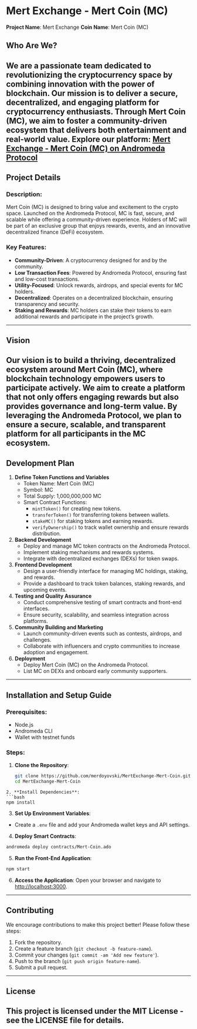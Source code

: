 # Mert Exchange - Mert Coin (MC)
**Project Name**: Mert Exchange
**Coin Name**: Mert Coin (MC)
## Who Are We?
We are a passionate team dedicated to revolutionizing the cryptocurrency space by combining innovation with the power of blockchain. Our mission is to deliver a secure, decentralized, and engaging platform for cryptocurrency enthusiasts. Through Mert Coin (MC), we aim to foster a community-driven ecosystem that delivers both entertainment and real-world value.
Explore our platform:
**[Mert Exchange - Mert Coin (MC) on Andromeda Protocol](https://embeddables.testnet.andromedaprotocol.io/galileo-4/MertExchange)**
---
## Project Details
### Description:
Mert Coin (MC) is designed to bring value and excitement to the crypto space. Launched on the Andromeda Protocol, MC is fast, secure, and scalable while offering a community-driven experience. Holders of MC will be part of an exclusive group that enjoys rewards, events, and an innovative decentralized finance (DeFi) ecosystem.
### Key Features:
- **Community-Driven**: A cryptocurrency designed for and by the community.
- **Low Transaction Fees**: Powered by Andromeda Protocol, ensuring fast and low-cost transactions.
- **Utility-Focused**: Unlock rewards, airdrops, and special events for MC holders.
- **Decentralized**: Operates on a decentralized blockchain, ensuring transparency and security.
- **Staking and Rewards**: MC holders can stake their tokens to earn additional rewards and participate in the project’s growth.
---
## Vision
Our vision is to build a thriving, decentralized ecosystem around Mert Coin (MC), where blockchain technology empowers users to participate actively. We aim to create a platform that not only offers engaging rewards but also provides governance and long-term value. By leveraging the Andromeda Protocol, we plan to ensure a secure, scalable, and transparent platform for all participants in the MC ecosystem.
---
## Development Plan
1. **Define Token Functions and Variables**
   - Token Name: Mert Coin (MC)
   - Symbol: MC
   - Total Supply: 1,000,000,000 MC
   - Smart Contract Functions:
     - `mintToken()` for creating new tokens.
     - `transferToken()` for transferring tokens between wallets.
     - `stakeMC()` for staking tokens and earning rewards.
     - `verifyOwnership()` to track wallet ownership and ensure rewards distribution.
2. **Backend Development**
   - Deploy and manage MC token contracts on the Andromeda Protocol.
   - Implement staking mechanisms and rewards systems.
   - Integrate with decentralized exchanges (DEXs) for token swaps.
3. **Frontend Development**
   - Design a user-friendly interface for managing MC holdings, staking, and rewards.
   - Provide a dashboard to track token balances, staking rewards, and upcoming events.
4. **Testing and Quality Assurance**
   - Conduct comprehensive testing of smart contracts and front-end interfaces.
   - Ensure security, scalability, and seamless integration across platforms.
5. **Community Building and Marketing**
   - Launch community-driven events such as contests, airdrops, and challenges.
   - Collaborate with influencers and crypto communities to increase adoption and engagement.
6. **Deployment**
   - Deploy Mert Coin (MC) on the Andromeda Protocol.
   - List MC on DEXs and onboard early community supporters.
---
## Installation and Setup Guide
### Prerequisites:
- Node.js
- Andromeda CLI
- Wallet with testnet funds
### Steps:
1. **Clone the Repository**:
   ```bash
   git clone https://github.com/merdoyovski/MertExchange-Mert-Coin.git
   cd MertExchange-Mert-Coin
```
2. **Install Dependencies**:
```bash
npm install
```
3. **Set Up Environment Variables**:
- Create a `.env` file and add your Andromeda wallet keys and API settings.
4. **Deploy Smart Contracts**:
```bash
andromeda deploy contracts/Mert-Coin.ado
```
5. **Run the Front-End Application**:
```bash
npm start
```
6. **Access the Application**: Open your browser and navigate to [http://localhost:3000](http://localhost:3000).
---
## Contributing
We encourage contributions to make this project better! Please follow these steps:
1. Fork the repository.
2. Create a feature branch (`git checkout -b feature-name`).
3. Commit your changes (`git commit -am 'Add new feature'`).
4. Push to the branch (`git push origin feature-name`).
5. Submit a pull request.
---
## License
This project is licensed under the MIT License - see the LICENSE file for details.
---
```